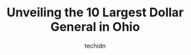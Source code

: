 ---
layout: ampstory
image: https://i0.wp.com/www.depkes.org/wp-content/uploads/2023/06/dollar-general-0-in-ohio-1685967804.jpeg?resize=640,853
author: techidn
featured: false
description: Discover the impressive array of Dollar General options in Ohio, where you can find 10 of the largest Dollar General establishments in the area. From renowned classics to hidden gems, Ohio o
title: Unveiling the 10 Largest Dollar General in Ohio
cover:
   title: Unveiling the 10 Largest Dollar General in Ohio
   subtitle: Rickpate
   background: https://www.depkes.org/wp-content/uploads/2023/06/dollar-general-0-in-ohio-1685967804.jpeg

pages: 
 - layout: thirds
   top: <h1>#1 Dollar General</h1>
   bottom: "<p>The store looks amazing!!! I visit this store often and Im not sure who gets the credit but WOW, Ive never seen the place look this good. Clean, Stocked, Clutter free, </p>"
   background: https://www.depkes.org/wp-content/uploads/2023/06/dollar-general-1-in-ohio-1685967806.jpeg
   backgroundblur: true
 - layout: thirds
   top: <h1>#2 Dollar General</h1>
   bottom: "<p>2012 Lockbourne Rd, Columbus, OH 43207, United States</p>"
   background: https://www.depkes.org/wp-content/uploads/2023/06/dollar-general-2-in-ohio-1685967807.jpeg
   cta:
      link: https://www.depkes.org/blog/unveiling-the-10-largest-dollar-general-in-ohio/
      text: Unveiling the 10 Largest Dollar General in Ohio
 - layout: thirds
   top: <h1>#3 Dollar General</h1>
   bottom: "<p>3349 Refugee Rd, Columbus, OH 43232, United States</p>"
   background: https://www.depkes.org/wp-content/uploads/2023/06/dollar-general-3-in-ohio-1685967807.jpeg
   cta:
      link: https://www.depkes.org/blog/unveiling-the-10-largest-dollar-general-in-ohio/
      text: Unveiling the 10 Largest Dollar General in Ohio
 - layout: thirds
   top: <h1>#4 Dollar General</h1>
   bottom: "<p>4162 OH-229, Marengo, OH 43334, United States</p>"
   background: https://images.unsplash.com/photo-1534312527009-56c7016453e6?ixlib=rb-4.0.3&ixid=MnwxMjA3fDB8MHxwaG90by1wYWdlfHx8fGVufDB8fHx8&auto=format&fit=crop&w=640&h=853&q=80
   cta:
      link: https://www.depkes.org/blog/unveiling-the-10-largest-dollar-general-in-ohio/
      text: Unveiling the 10 Largest Dollar General in Ohio
 - layout: thirds
   top: <h1>#5 Dollar General</h1>
   bottom: "<p>4245 Macsway Ave, Columbus, OH 43232, United States</p>"
   background: https://images.unsplash.com/photo-1618556658017-fd9c732d1360?ixlib=rb-4.0.3&ixid=MnwxMjA3fDB8MHxwaG90by1wYWdlfHx8fGVufDB8fHx8&auto=format&fit=crop&w=640&h=853&q=80
   cta:
      link: https://www.depkes.org/blog/unveiling-the-10-largest-dollar-general-in-ohio/
      text: Unveiling the 10 Largest Dollar General in Ohio
 - layout: thirds
   top: <h1>#6 Dollar General</h1>
   bottom: "<p>3350 Cleveland Ave Ste 1970, Columbus, OH 43224, United States</p>"
   background: https://images.unsplash.com/photo-1620421680010-0766ff230392?ixlib=rb-4.0.3&ixid=MnwxMjA3fDB8MHxwaG90by1wYWdlfHx8fGVufDB8fHx8&auto=format&fit=crop&w=640&h=853&q=80
   cta:
      link: https://www.depkes.org/blog/unveiling-the-10-largest-dollar-general-in-ohio/
      text: Unveiling the 10 Largest Dollar General in Ohio
 - layout: thirds
   top: <h1>#7 Dollar General</h1>
   bottom: "<p>225 E 8th St, Marysville, OH 43040, United States</p>"
   background: https://images.unsplash.com/photo-1531169509526-f8f1fdaa4a67?ixlib=rb-4.0.3&ixid=MnwxMjA3fDB8MHxwaG90by1wYWdlfHx8fGVufDB8fHx8&auto=format&fit=crop&w=640&h=853&q=80
   cta:
      link: https://www.depkes.org/blog/unveiling-the-10-largest-dollar-general-in-ohio/
      text: Unveiling the 10 Largest Dollar General in Ohio
 - layout: thirds
   middle: Continue reading...
   background: https://images.unsplash.com/photo-1574169208507-84376144848b?ixlib=rb-4.0.3&ixid=MnwxMjA3fDB8MHxwaG90by1wYWdlfHx8fGVufDB8fHx8&auto=format&fit=crop&w=640&h=853&q=80
   cta:
      link: https://www.depkes.org/blog/unveiling-the-10-largest-dollar-general-in-ohio/
      text: Unveiling the 10 Largest Dollar General in Ohio
      
---